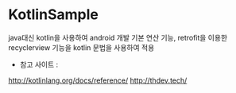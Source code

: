 # KotlinSample

java대신 kotlin을 사용하여 android 개발
기본 연산 기능, retrofit을 이용한 recyclerview 기능을 kotlin 문법을 사용하여 적용

* 참고 사이트 :

http://kotlinlang.org/docs/reference/
http://thdev.tech/
